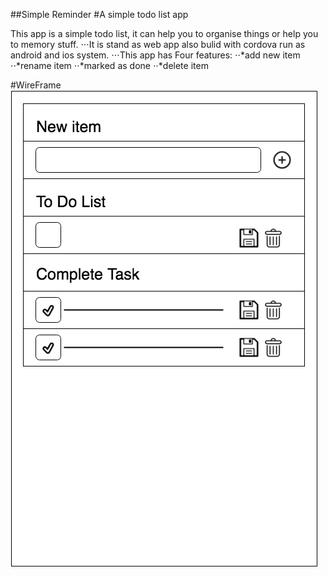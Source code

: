 ##Simple Reminder
#A simple todo list app

This app is a simple todo list, it can help you to organise things or help you to memory stuff.
⋅⋅⋅It is stand as web app also bulid with cordova run as android and ios system.
⋅⋅⋅This app has Four features:
⋅⋅*add new item
⋅⋅*rename item
⋅⋅*marked as done
⋅⋅*delete item

#WireFrame
![alt text](https://github.com/anyee/todolist/blob/master/wireframe.png "Logo Title Text 2")

